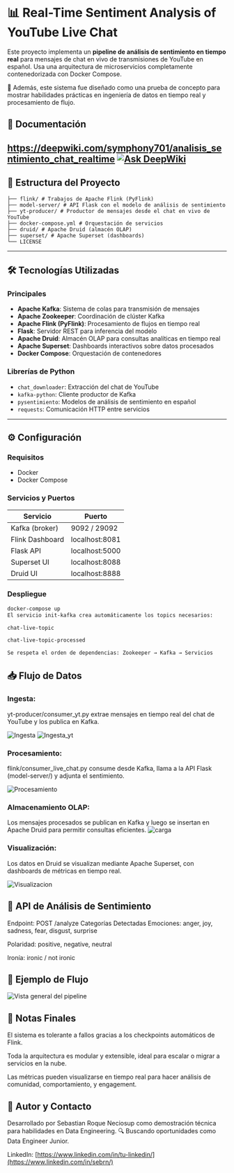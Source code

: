 # 📊 Real-Time Sentiment Analysis of YouTube Live Chat
Este proyecto implementa un **pipeline de análisis de sentimiento en tiempo real** para mensajes de chat en vivo de transmisiones de YouTube en español. Usa una arquitectura de microservicios completamente contenedorizada con Docker Compose.

🎯 Además, este sistema fue diseñado como una prueba de concepto para mostrar habilidades prácticas en ingeniería de datos en tiempo real y procesamiento de flujo.

## 🔗 Documentación
https://deepwiki.com/symphony701/analisis_sentimiento_chat_realtime
[![Ask DeepWiki](https://deepwiki.com/badge.svg)](https://deepwiki.com/symphony701/analisis_sentimiento_chat_realtime)
---

## 📁 Estructura del Proyecto
```
├── flink/ # Trabajos de Apache Flink (PyFlink)
├── model-server/ # API Flask con el modelo de análisis de sentimiento
├── yt-producer/ # Productor de mensajes desde el chat en vivo de YouTube
├── docker-compose.yml # Orquestación de servicios
├── druid/ # Apache Druid (almacén OLAP)
├── superset/ # Apache Superset (dashboards)
└── LICENSE
```
---

## 🛠️ Tecnologías Utilizadas

### Principales
- **Apache Kafka**: Sistema de colas para transmisión de mensajes
- **Apache Zookeeper**: Coordinación de clúster Kafka
- **Apache Flink (PyFlink)**: Procesamiento de flujos en tiempo real
- **Flask**: Servidor REST para inferencia del modelo
- **Apache Druid**: Almacén OLAP para consultas analíticas en tiempo real
- **Apache Superset**: Dashboards interactivos sobre datos procesados
- **Docker Compose**: Orquestación de contenedores

### Librerías de Python
- `chat_downloader`: Extracción del chat de YouTube
- `kafka-python`: Cliente productor de Kafka
- `pysentimiento`: Modelos de análisis de sentimiento en español
- `requests`: Comunicación HTTP entre servicios

---

## ⚙️ Configuración

### Requisitos
- Docker
- Docker Compose

### Servicios y Puertos
| Servicio         | Puerto         |
|------------------|----------------|
| Kafka (broker)   | 9092 / 29092   |
| Flink Dashboard  | localhost:8081 |
| Flask API        | localhost:5000 |
| Superset UI      | localhost:8088 |
| Druid UI         | localhost:8888 |

### Despliegue
```bash
docker-compose up
El servicio init-kafka crea automáticamente los topics necesarios:

chat-live-topic

chat-live-topic-processed

Se respeta el orden de dependencias: Zookeeper → Kafka → Servicios
```

## 📥 Flujo de Datos
### Ingesta:
yt-producer/consumer_yt.py extrae mensajes en tiempo real del chat de YouTube y los publica en Kafka.

![Ingesta](images/chat_yt.jpeg)
![Ingesta_yt](images/yt_producer.jpeg)

### Procesamiento:
flink/consumer_live_chat.py consume desde Kafka, llama a la API Flask (model-server/) y adjunta el sentimiento.

![Procesamiento](images/flink.jpeg)

### Almacenamiento OLAP:
Los mensajes procesados se publican en Kafka y luego se insertan en Apache Druid para permitir consultas eficientes.
![carga](images/druid.jpeg)

### Visualización:
Los datos en Druid se visualizan mediante Apache Superset, con dashboards de métricas en tiempo real.

![Visualizacion](images/superset.jpeg)

## 🧠 API de Análisis de Sentimiento
Endpoint: POST /analyze
Categorías Detectadas
Emociones: anger, joy, sadness, fear, disgust, surprise

Polaridad: positive, negative, neutral

Ironía: ironic / not ironic

## 🧪 Ejemplo de Flujo
![Vista general del pipeline](images/arquitectura_general.jpeg)


## 📝 Notas Finales
El sistema es tolerante a fallos gracias a los checkpoints automáticos de Flink.

Toda la arquitectura es modular y extensible, ideal para escalar o migrar a servicios en la nube.

Las métricas pueden visualizarse en tiempo real para hacer análisis de comunidad, comportamiento, y engagement.

## 💼 Autor y Contacto
Desarrollado por Sebastian Roque Neciosup como demostración técnica para habilidades en Data Engineering.
🔍 Buscando oportunidades como Data Engineer Junior.

LinkedIn: [https://www.linkedin.com/in/tu-linkedin/](https://www.linkedin.com/in/sebrn/)
